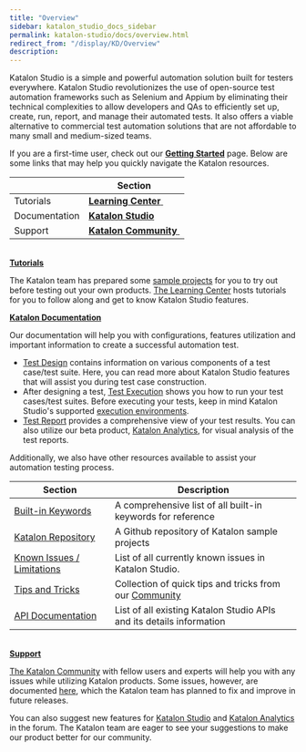 ```yaml
---
title: "Overview" 
sidebar: katalon_studio_docs_sidebar
permalink: katalon-studio/docs/overview.html 
redirect_from: "/display/KD/Overview" 
description: 
---
```

Katalon Studio is a simple and powerful automation solution built for testers everywhere. Katalon Studio revolutionizes the use of open-source test automation frameworks such as Selenium and Appium by eliminating their technical complexities to allow developers and QAs to efficiently set up, create, run, report, and manage their automated tests. It also offers a viable alternative to commercial test automation solutions that are not affordable to many small and medium-sized teams.

If you are a first-time user, check out our **[Getting Started](/display/KD/Getting+Started)** page. Below are some links that may help you quickly navigate the Katalon resources. 

|   | Section |
| --- | --- |
| Tutorials | [**Learning Center** ](https://www.katalon.com/resources-center/tutorials/) |
| Documentation | **[Katalon Studio](/display/KD/Overview)** |
| Support | [**Katalon Community** ](https://forum.katalon.com/) |

**[  
Tutorials](https://www.katalon.com/resources-center/tutorials/)**

The Katalon team has prepared some [sample projects](https://github.com/katalon-studio-samples) for you to try out before testing out your own products. [The Learning Center](https://www.katalon.com/resources-center/) hosts tutorials for you to follow along and get to know Katalon Studio features.

**[Katalon Documentation](/display/KD/Overview)**

Our documentation will help you with configurations, features utilization and important information to create a successful automation test.

*   [Test Design](/display/KD/Test+Design) contains information on various components of a test case/test suite. Here, you can read more about Katalon Studio features that will assist you during test case construction. 
*   After designing a test, [Test Execution](/display/KD/Test+Execution) shows you how to run your test cases/test suites. Before executing your tests, keep in mind Katalon Studio's supported [execution environments](/display/KD/Execute+a+test+case).
*   [Test Report](/display/KD/Test+Report) provides a comprehensive view of your test results. You can also utilize our beta product, [Katalon Analytics](/display/KD/Katalon+Analytics+%28Beta%29+Integration), for visual analysis of the test reports.

Additionally, we also have other resources available to assist your automation testing process. 

| Section | Description |
| --- | --- |
| [Built-in Keywords](/display/KD/Built-in+Keywords) | A comprehensive list of all built-in keywords for reference |
| [Katalon Repository](https://github.com/katalon-studio-samples) | A Github repository of Katalon sample projects |
| [Known Issues / Limitations](/pages/viewpage.action?pageId=3179464) | List of all currently known issues in Katalon Studio. |
| [Tips and Tricks](https://docs.katalon.com/display/KD/Tips+and+Tricks) | Collection of quick tips and tricks from our [Community](https://forum.katalon.com/discussions) |
| [API Documentation](https://api-docs.katalon.com/index.html) | List of all existing Katalon Studio APIs and its details information |

**[  
Support](https://forum.katalon.com/)**

[The Katalon Community](https://forum.katalon.com/) with fellow users and experts will help you with any issues while utilizing Katalon products. Some issues, however, are documented [here](/pages/viewpage.action?pageId=3179464), which the Katalon team has planned to fix and improve in future releases. 

You can also suggest new features for [Katalon Studio](https://forum.katalon.com/categories/katalon-studio-feature-suggestions) and [Katalon Analytics](https://forum.katalon.com/categories/katalon-analytics-feature-suggestions) in the forum. The Katalon team are eager to see your suggestions to make our product better for our community.